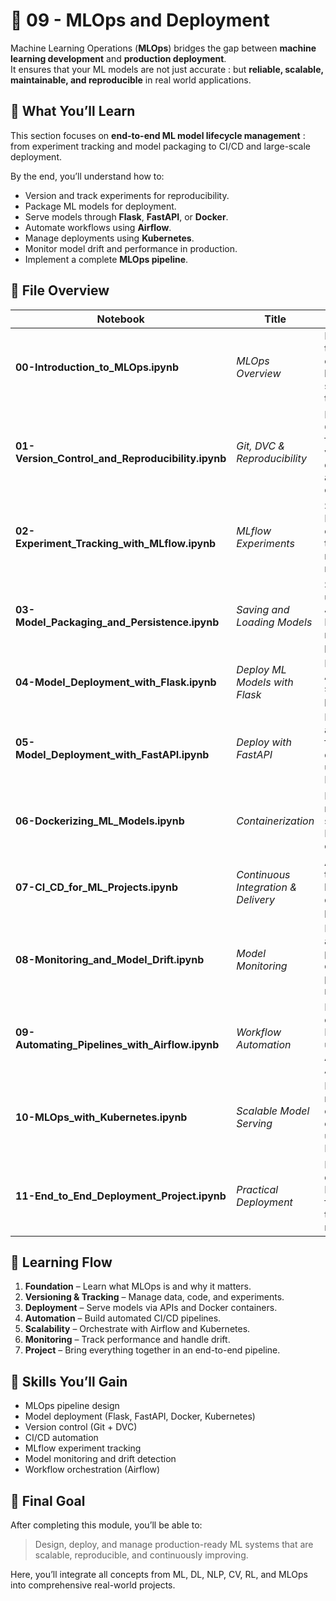 # 🧠 09 - MLOps and Deployment

Machine Learning Operations (**MLOps**) bridges the gap between **machine learning development** and **production deployment**.  
It ensures that your ML models are not just accurate : but **reliable, scalable, maintainable, and reproducible** in real world applications.


## 🚀 What You’ll Learn

This section focuses on **end-to-end ML model lifecycle management** : from experiment tracking and model packaging to CI/CD and large-scale deployment.

By the end, you’ll understand how to:
- Version and track experiments for reproducibility.
- Package ML models for deployment.
- Serve models through **Flask**, **FastAPI**, or **Docker**.
- Automate workflows using **Airflow**.
- Manage deployments using **Kubernetes**.
- Monitor model drift and performance in production.
- Implement a complete **MLOps pipeline**.


## 📂 File Overview

| Notebook | Title | Description |
|-----------|--------|-------------|
| **00-Introduction_to_MLOps.ipynb** | *MLOps Overview* | Introduction to MLOps concepts, lifecycle stages, and tools. |
| **01-Version_Control_and_Reproducibility.ipynb** | *Git, DVC & Reproducibility* | Learn to use Git and DVC for versioning data, code, and experiments. |
| **02-Experiment_Tracking_with_MLflow.ipynb** | *MLflow Experiments* | Set up MLflow for experiment tracking and model registry. |
| **03-Model_Packaging_and_Persistence.ipynb** | *Saving and Loading Models* | Save models using Pickle, Joblib, and MLflow’s model packaging. |
| **04-Model_Deployment_with_Flask.ipynb** | *Deploy ML Models with Flask* | Build REST APIs for serving ML predictions. |
| **05-Model_Deployment_with_FastAPI.ipynb** | *Deploy with FastAPI* | Faster, async-friendly deployment using FastAPI. |
| **06-Dockerizing_ML_Models.ipynb** | *Containerization* | Package models and services into Docker containers. |
| **07-CI_CD_for_ML_Projects.ipynb** | *Continuous Integration & Delivery* | Automate testing, building, and deployment pipelines. |
| **08-Monitoring_and_Model_Drift.ipynb** | *Model Monitoring* | Detect drift and performance decay in production models. |
| **09-Automating_Pipelines_with_Airflow.ipynb** | *Workflow Automation* | Build and orchestrate ML pipelines using Apache Airflow. |
| **10-MLOps_with_Kubernetes.ipynb** | *Scalable Model Serving* | Deploy models to cloud-native environments using Kubernetes. |
| **11-End_to_End_Deployment_Project.ipynb** | *Practical Deployment* | Build and deploy a full ML model from training to monitoring. |


## 🧩 Learning Flow

1. **Foundation** – Learn what MLOps is and why it matters.  
2. **Versioning & Tracking** – Manage data, code, and experiments.  
3. **Deployment** – Serve models via APIs and Docker containers.  
4. **Automation** – Build automated CI/CD pipelines.  
5. **Scalability** – Orchestrate with Airflow and Kubernetes.  
6. **Monitoring** – Track performance and handle drift.  
7. **Project** – Bring everything together in an end-to-end pipeline.


## 🧠 Skills You’ll Gain
- MLOps pipeline design  
- Model deployment (Flask, FastAPI, Docker, Kubernetes)  
- Version control (Git + DVC)  
- CI/CD automation  
- MLflow experiment tracking  
- Model monitoring and drift detection  
- Workflow orchestration (Airflow)


## 🏁 Final Goal

After completing this module, you’ll be able to:
> Design, deploy, and manage production-ready ML systems that are scalable, reproducible, and continuously improving.

Here, you’ll integrate all concepts from ML, DL, NLP, CV, RL, and MLOps into comprehensive real-world projects.

